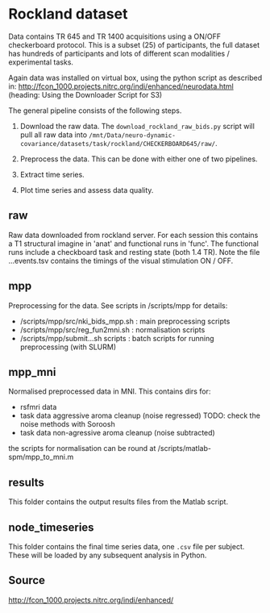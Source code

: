 # Rockland dataset

Data contains TR 645 and TR 1400 acquisitions using a ON/OFF checkerboard protocol.
This is a subset (25) of participants, the full dataset has hundreds of participants and lots of different scan modalities / experimental tasks.

Again data was installed on virtual box, using the python script as described in:
http://fcon_1000.projects.nitrc.org/indi/enhanced/neurodata.html (heading: Using the Downloader Script for S3)

The general pipeline consists of the following steps.

1) Download the raw data.
   The `download_rockland_raw_bids.py` script will pull all raw data into `/mnt/Data/neuro-dynamic-covariance/datasets/task/rockland/CHECKERBOARD645/raw/`.

2) Preprocess the data.
   This can be done with either one of two pipelines.

3) Extract time series.

4) Plot time series and assess data quality.

## raw

Raw data downloaded from rockland server.
For each session this contains a T1 structural imagine in 'anat' and functional runs in 'func'.
The functional runs include a checkboard task and resting state (both 1.4 TR).
Note the file ...events.tsv contains the timings of the visual stimulation ON / OFF.

## mpp

Preprocessing for the data.
See scripts in /scripts/mpp for details:
- /scripts/mpp/src/nki_bids_mpp.sh : main preprocessing scripts
- /scripts/mpp/src/reg_fun2mni.sh : normalisation scripts
- /scripts/mpp/submit...sh scripts : batch scripts for running preprocessing (with SLURM)

## mpp_mni

Normalised preprocessed data in MNI.
This contains dirs for:

- rsfmri data
- task data aggressive aroma cleanup (noise regressed) TODO: check the noise methods with Soroosh
- task data non-agressive aroma cleanup (noise subtracted)

the scripts for normalisation can be round at /scripts/matlab-spm/mpp_to_mni.m

## results

This folder contains the output results files from the Matlab script.

## node_timeseries

This folder contains the final time series data, one `.csv` file per subject.
These will be loaded by any subsequent analysis in Python.

## Source
http://fcon_1000.projects.nitrc.org/indi/enhanced/
